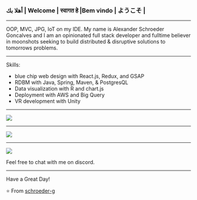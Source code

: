 
### أهلا بك | Welcome | स्वागत हे  |Bem vindo | ようこそ | 


----

OOP, MVC, JPG, IoT on my IDE. My name is Alexander Schroeder Goncalves and I am an opinionated full stack developer and fulltime believer in moonshots seeking to build distributed & disruptive solutions to tomorrows problems.

-----

Skills:

- blue chip web design with React.js, Redux, and GSAP
- RDBM with Java, Spring, Maven, & PostgresQL
- Data visualization with R and chart.js
- Deployment with AWS and Big Query
- VR development with Unity

-----
<a href="https://github.com/schroeder-g">
  <img src="https://komarev.com/ghpvc/?usernameschroeder-g&style=flat-square" />
</a>


***

<a href="https://github.com/schroeder-g">
  <img src="https://github-readme-stats.vercel.app/api?username=schroeder-g&show_icons=true&hide_border=true" />
</a>

---

<a href="https://github.com/schroeder-g">
  <img src="https://github-readme-stats.vercel.app/api/top-langs/?username=schroeder-g&layout=compact" />
</a>


Feel free to chat with me on discord.

-----


Have a Great Day!

⭐️ From [schroeder-g](https://github.com/schroeder-g)
